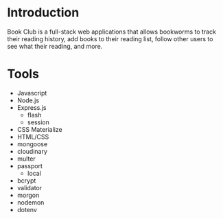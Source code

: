 # Introduction

Book Club is a full-stack web applications that allows bookworms to track their reading history, add books to their reading list, follow other users to see what their reading, and more. 

# Tools

- Javascript
- Node.js
- Express.js
  - flash
  - session
- CSS Materialize
- HTML/CSS
- mongoose
- cloudinary
- multer
- passport
  - local
- bcrypt
- validator
- morgon
- nodemon
- dotenv




